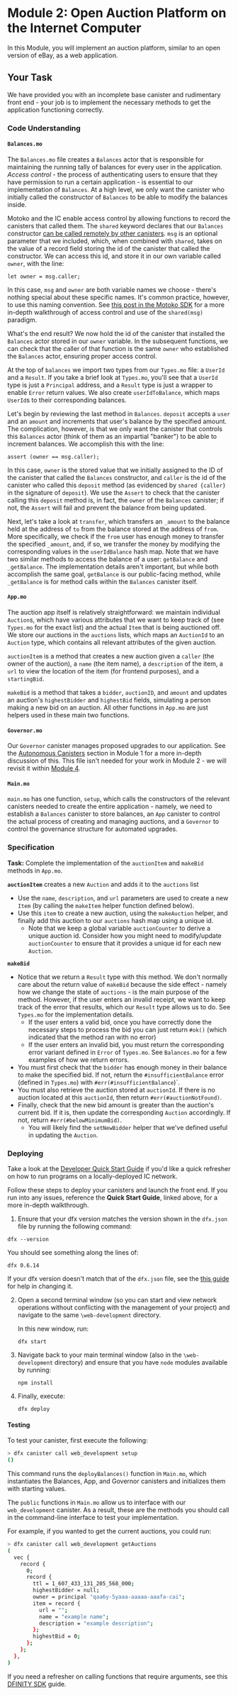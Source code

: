 # Module 2: Open Auction Platform on the Internet Computer

In this Module, you will implement an auction platform, similar to an open version of eBay, as a web application. 

## Your Task

We have provided you with an incomplete base canister and rudimentary front end - your job is to implement the necessary methods to get the application functioning correctly.

### Code Understanding

#### `Balances.mo`

The `Balances.mo` file creates a `Balances` actor that is responsible for maintaining the running tally of balances for every user in the application. *Access control* - the process of authenticating users to ensure that they have permission to run a certain application -  is essential to our implementation of `Balances`. At a high level, we only want the canister who initially called the constructor of `Balances` to be able to modify the balances inside.

Motoko and the IC enable access control by allowing functions to record the canisters that called them. The `shared` keyword declares that our `Balances` constructor [can be called remotely by other canisters](https://sdk.dfinity.org/docs/language-guide/sharing.html#_the_shared_keyword). `msg` is an optional parameter that we included, which, when combined with `shared`, takes on the value of a record field storing the id of the canister that called the constructor. We can access this id, and store it in our own variable called `owner`, with the line:

```
let owner = msg.caller;
```

In this case, `msg` and `owner` are both variable names we choose - there's nothing special about these specific names. It's common practice, however, to use this naming convention. See [this post in the Motoko SDK](https://sdk.dfinity.org/docs/language-guide/caller-id.html) for a more in-depth walkthrough of access control and use of the `shared(msg)` paradigm.

What's the end result? We now hold the id of the canister that installed the `Balances` actor stored in our `owner` variable. In the subsequent functions, we can check that the caller of that function is the same `owner` who established the `Balances` actor, ensuring proper access control.

At the top of `balances` we import two types from our `Types.mo` file: a `UserId` and a `Result`. If you take a brief look at `Types.mo`, you'll see that a `UserId` type is just a `Principal` address, and a `Result` type is just a wrapper to enable `Error` return values. We also create `userIdToBalance`, which maps `UserId`s to their corresponding balances.

Let's begin by reviewing the last method in `Balances`. `deposit` accepts a `user` and an `amount` and increments that user's balance by the specified amount. The complication, however, is that we only want the canister that controls this `Balances` actor (think of them as an impartial "banker") to be able to increment balances. We accomplish this with the line: 

```
assert (owner == msg.caller);
```

In this case, `owner` is the stored value that we initially assigned to the ID of the canister that called the `Balances` constructor, and `caller` is the id of the canister who called this `deposit` method (as evidenced by `shared {caller}` in the signature of `deposit`). We use the `Assert` to check that the canister calling this `deposit` method is, in fact, the `owner` of the `Balances` canister; if not, the `Assert` will fail and prevent the balance from being updated.

Next, let's take a look at `transfer`, which transfers an `_amount` to the balance held at the address of `to` from the balance stored at the address of `from`. More specifically, we check if the `from` user has enough money to transfer the specified `_amount`, and, if so, we transfer the money by modifying the corresponding values in the `userIdBalance` hash map. Note that we have two similar methods to access the balance of a user: `getBalance` and `_getBalance`. The implementation details aren't important, but while both accomplish the same goal, `getBalance` is our public-facing method, while `_getBalance` is for method calls within the `Balances` canister itself. 

#### `App.mo` 

The auction app itself is relatively straightforward: we maintain individual `Auction`s, which have various attributes that we want to keep track of (see `Types.mo` for the exact list) and the actual `Item` that is being auctioned off. We store our auctions in the `auctions` lists, which maps an `AuctionId` to an `Auction` type, which contains all relevant attributes of the given auction.

`auctionItem` is a method that creates a new auction given a `caller` (the owner of the auction), a `name` (the item name), a `description` of the item, a `url` to view the location of the item (for frontend purposes), and a `startingBid`. 

`makeBid` is a method that takes a `bidder`, `auctionID`, and `amount` and updates an auction's `highestBidder` and `highestBid` fields, simulating a person making a new bid on an auction. All other functions in `App.mo` are just helpers used in these main two functions.

#### `Governor.mo`

Our `Governor` canister manages proposed upgrades to our application. See the [Autonomous Canisters](/module-1.md#Autonomous-Canisters) section in Module 1 for a more in-depth discussion of this. This file isn't needed for your work in Module 2 - we will revisit it within [Module 4](/module-4.md). 

####  `Main.mo` 

`main.mo` has one function, `setup`, which calls the constructors of the relevant canisters needed to create the entire application - namely, we need to establish a `Balances` canister to store balances, an `App` canister to control the actual process of creating and managing auctions,  and a `Governor` to control the governance structure for automated upgrades.

### Specification

**Task:** Complete the implementation of the `auctionItem` and `makeBid` methods in `App.mo`.

**`auctionItem`** creates a new `Auction` and adds it to the `auctions` list

* Use the `name`, `description`, and `url` parameters are used to create a new `Item` (by calling the `makeItem` helper function defined below).
* Use this `item` to create a new auction, using the `makeAuction` helper, and finally add this auction to our `auctions` hash map using a unique id.
  * Note that we keep a global variable `auctionCounter` to derive a unique auction id. Consider how you might need to modify/update `auctionCounter` to ensure that it provides a unique id for each new `Auction`.

**`makeBid`**

* Notice that we return a `Result` type with this method. We don't normally care about the return value of `makeBid` because the side effect - namely how we change the state of `auctions` - is the main purpose of the method. However, if the user enters an invalid receipt, we want to keep track of the error that results, which our `Result` type allows us to do. See `Types.mo` for the implementation details.
  * If the user enters a valid bid, once you have correctly done the necessary steps to process the bid you can just return `#ok()` (which indicated that the method ran with no error)
  * If the user enters an invalid bid, you must return the corresponding error variant defined in `Error` of `Types.mo`. See `Balances.mo` for a few examples of how we return errors. 
* You must first check that the `bidder` has enough money in their balance to make the specified bid. If not, return the `#insufficientBalance` error (defined in `Types.mo`) with `#err(#insufficientBalance`)`. 
* You must also retrieve the auction stored at `auctionId`. If there is no auction located at this `auctionId`, then return `#err(#auctionNotFound)`.
* Finally, check that the new bid amount is greater than the auction's current bid. If it is, then update the corresponding `Auction` accordingly. If not, return `#err(#belowMinimumBid)`.
  * You will likely find the `setNewBidder` helper that we've defined useful in updating the `Auction`.

### Deploying

Take a look at the [Developer Quick Start Guide](https://sdk.dfinity.org/docs/quickstart/quickstart.html) if you'd like a quick refresher on how to run programs on a locally-deployed IC network. 

Follow these steps to deploy your canisters and launch the front end. If you run into any issues, reference the **Quick Start Guide**, linked above,  for a more in-depth walkthrough.

1.  Ensure that your dfx version matches the version shown in the `dfx.json` file by running the following command:

   ```
   dfx --version
   ```

   You should see something along the lines of:

   ```
   dfx 0.6.14
   ```

   If your dfx version doesn't match that of the `dfx.json` file, see the [this guide](https://sdk.dfinity.org/docs/developers-guide/install-upgrade-remove.html#install-version) for help in changing it. 

2. Open a second terminal window (so you can start and view network operations without conflicting with the management of your project) and navigate to the same `\web-development` directory.

   In this new window, run:

   ```
   dfx start
   ```

3. Navigate back to your main terminal window (also in the `\web-development` directory) and ensure that you have `node` modules available by running:

   ```
   npm install
   ```

4. Finally, execute:

   ```
   dfx deploy
   ```

#### Testing

To test your canister, first execute the following:

```bash
> dfx canister call web_development setup
()
```

This command runs the `deployBalances()` function in `Main.mo`, which instantiates the Balances, App, and Governor canisters and initializes them with starting values. 

The `public` functions in `Main.mo` allow us to interface with our `web_development` canister. As a result, these are the methods you should call in the command-line interface to test your implementation.

For example, if you wanted to get the current auctions, you could run:

```bash
> dfx canister call web_development getAuctions
(
  vec {
    record {
      0;
      record {
        ttl = 1_607_433_131_205_568_000;
        highestBidder = null;
        owner = principal "qaa6y-5yaaa-aaaaa-aaafa-cai";
        item = record {
          url = "";
          name = "example name";
          description = "example description";
        };
        highestBid = 0;
      };
    };
  },
)
```

If you need a refresher on calling functions that require arguments, see this [DFINITY SDK](https://sdk.dfinity.org/docs/developers-guide/tutorials/hello-location.html) guide.
